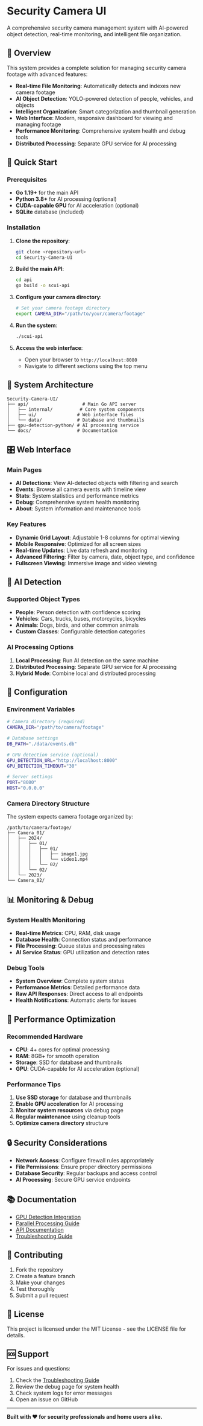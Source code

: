 # Security Camera UI

A comprehensive security camera management system with AI-powered object detection, real-time monitoring, and intelligent file organization.

## 🎯 Overview

This system provides a complete solution for managing security camera footage with advanced features:

- **Real-time File Monitoring**: Automatically detects and indexes new camera footage
- **AI Object Detection**: YOLO-powered detection of people, vehicles, and objects
- **Intelligent Organization**: Smart categorization and thumbnail generation
- **Web Interface**: Modern, responsive dashboard for viewing and managing footage
- **Performance Monitoring**: Comprehensive system health and debug tools
- **Distributed Processing**: Separate GPU service for AI processing

## 🚀 Quick Start

### Prerequisites

- **Go 1.19+** for the main API
- **Python 3.8+** for AI processing (optional)
- **CUDA-capable GPU** for AI acceleration (optional)
- **SQLite** database (included)

### Installation

1. **Clone the repository**:
   ```bash
   git clone <repository-url>
   cd Security-Camera-UI
   ```

2. **Build the main API**:
   ```bash
   cd api
   go build -o scui-api
   ```

3. **Configure your camera directory**:
   ```bash
   # Set your camera footage directory
   export CAMERA_DIR="/path/to/your/camera/footage"
   ```

4. **Run the system**:
   ```bash
   ./scui-api
   ```

5. **Access the web interface**:
   - Open your browser to `http://localhost:8080`
   - Navigate to different sections using the top menu

## 📁 System Architecture

```
Security-Camera-UI/
├── api/                    # Main Go API server
│   ├── internal/          # Core system components
│   ├── ui/               # Web interface files
│   └── data/             # Database and thumbnails
├── gpu-detection-python/ # AI processing service
└── docs/                 # Documentation
```

## 🎛️ Web Interface

### Main Pages

- **AI Detections**: View AI-detected objects with filtering and search
- **Events**: Browse all camera events with timeline view
- **Stats**: System statistics and performance metrics
- **Debug**: Comprehensive system health monitoring
- **About**: System information and maintenance tools

### Key Features

- **Dynamic Grid Layout**: Adjustable 1-8 columns for optimal viewing
- **Mobile Responsive**: Optimized for all screen sizes
- **Real-time Updates**: Live data refresh and monitoring
- **Advanced Filtering**: Filter by camera, date, object type, and confidence
- **Fullscreen Viewing**: Immersive image and video viewing

## 🤖 AI Detection

### Supported Object Types

- **People**: Person detection with confidence scoring
- **Vehicles**: Cars, trucks, buses, motorcycles, bicycles
- **Animals**: Dogs, birds, and other common animals
- **Custom Classes**: Configurable detection categories

### AI Processing Options

1. **Local Processing**: Run AI detection on the same machine
2. **Distributed Processing**: Separate GPU service for AI processing
3. **Hybrid Mode**: Combine local and distributed processing

## 🔧 Configuration

### Environment Variables

```bash
# Camera directory (required)
CAMERA_DIR="/path/to/camera/footage"

# Database settings
DB_PATH="./data/events.db"

# GPU detection service (optional)
GPU_DETECTION_URL="http://localhost:8000"
GPU_DETECTION_TIMEOUT="30"

# Server settings
PORT="8080"
HOST="0.0.0.0"
```

### Camera Directory Structure

The system expects camera footage organized by:
```
/path/to/camera/footage/
├── Camera_01/
│   ├── 2024/
│   │   ├── 01/
│   │   │   ├── 01/
│   │   │   │   ├── image1.jpg
│   │   │   │   └── video1.mp4
│   │   │   └── 02/
│   │   └── 02/
│   └── 2023/
└── Camera_02/
```

## 📊 Monitoring & Debug

### System Health Monitoring

- **Real-time Metrics**: CPU, RAM, disk usage
- **Database Health**: Connection status and performance
- **File Processing**: Queue status and processing rates
- **AI Service Status**: GPU utilization and detection rates

### Debug Tools

- **System Overview**: Complete system status
- **Performance Metrics**: Detailed performance data
- **Raw API Responses**: Direct access to all endpoints
- **Health Notifications**: Automatic alerts for issues

## 🚀 Performance Optimization

### Recommended Hardware

- **CPU**: 4+ cores for optimal processing
- **RAM**: 8GB+ for smooth operation
- **Storage**: SSD for database and thumbnails
- **GPU**: CUDA-capable for AI acceleration (optional)

### Performance Tips

1. **Use SSD storage** for database and thumbnails
2. **Enable GPU acceleration** for AI processing
3. **Monitor system resources** via debug page
4. **Regular maintenance** using cleanup tools
5. **Optimize camera directory** structure

## 🔒 Security Considerations

- **Network Access**: Configure firewall rules appropriately
- **File Permissions**: Ensure proper directory permissions
- **Database Security**: Regular backups and access control
- **AI Processing**: Secure GPU service endpoints

## 📚 Documentation

- [GPU Detection Integration](api/GPU_DETECTION_INTEGRATION.md)
- [Parallel Processing Guide](gpu-detection-python/PARALLEL_PROCESSING.md)
- [API Documentation](docs/API.md)
- [Troubleshooting Guide](docs/TROUBLESHOOTING.md)

## 🤝 Contributing

1. Fork the repository
2. Create a feature branch
3. Make your changes
4. Test thoroughly
5. Submit a pull request

## 📄 License

This project is licensed under the MIT License - see the LICENSE file for details.

## 🆘 Support

For issues and questions:
1. Check the [Troubleshooting Guide](docs/TROUBLESHOOTING.md)
2. Review the debug page for system health
3. Check system logs for error messages
4. Open an issue on GitHub

---

**Built with ❤️ for security professionals and home users alike.**
